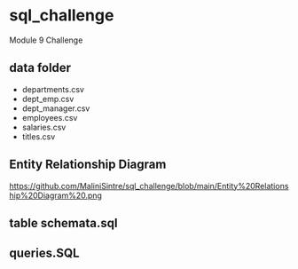 # sql_challenge
Module 9 Challenge 

## data folder
- departments.csv
- dept_emp.csv
- dept_manager.csv
- employees.csv
- salaries.csv
- titles.csv

## Entity Relationship Diagram 
https://github.com/MaliniSintre/sql_challenge/blob/main/Entity%20Relationship%20Diagram%20.png

## table schemata.sql

## queries.SQL
